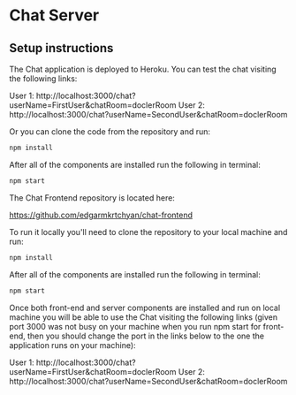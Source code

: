 # Chat Server

## Setup instructions

The Chat application is deployed to Heroku. You can test the chat visiting the following links:

User 1: http://localhost:3000/chat?userName=FirstUser&chatRoom=doclerRoom
User 2: http://localhost:3000/chat?userName=SecondUser&chatRoom=doclerRoom

Or you can clone the code from the repository and run:

```bash
npm install
```

After all of the components are installed run the following in terminal:

```bash
npm start
```

The Chat Frontend repository is located here:

https://github.com/edgarmkrtchyan/chat-frontend

To run it locally you'll need to clone the repository to your local machine and run:

```bash
npm install
```

After all of the components are installed run the following in terminal:

```bash
npm start
```

Once both front-end and server components are installed and run on local machine you will be able to use the Chat visiting the following links (given port 3000 was not busy on your machine when you run npm start for front-end, then you should change the port in the links below to the one the application runs on your machine):

User 1: http://localhost:3000/chat?userName=FirstUser&chatRoom=doclerRoom
User 2: http://localhost:3000/chat?userName=SecondUser&chatRoom=doclerRoom